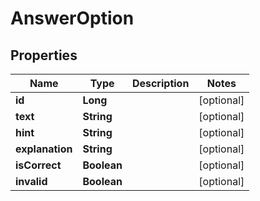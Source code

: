 

# AnswerOption


## Properties

| Name | Type | Description | Notes |
|------------ | ------------- | ------------- | -------------|
|**id** | **Long** |  |  [optional] |
|**text** | **String** |  |  [optional] |
|**hint** | **String** |  |  [optional] |
|**explanation** | **String** |  |  [optional] |
|**isCorrect** | **Boolean** |  |  [optional] |
|**invalid** | **Boolean** |  |  [optional] |




